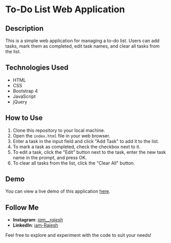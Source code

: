 # To-Do List Web Application

## Description
This is a simple web application for managing a to-do list. Users can add tasks, mark them as completed, edit task names, and clear all tasks from the list.

## Technologies Used
- HTML
- CSS
- Bootstrap 4
- JavaScript
- jQuery

## How to Use
1. Clone this repository to your local machine.
2. Open the `index.html` file in your web browser.
3. Enter a task in the input field and click "Add Task" to add it to the list.
4. To mark a task as completed, check the checkbox next to it.
5. To edit a task, click the "Edit" button next to the task, enter the new task name in the prompt, and press OK.
6. To clear all tasks from the list, click the "Clear All" button.

## Demo
You can view a live demo of this application [here](https://i-am-rajesh.github.io/To-Do-List.github.io/).

## Follow Me

- **Instagram**: [_iam__rajesh_](https://www.instagram.com/_iam__rajesh_/)
- **LinkedIn**: [iam-Rajesh](https://www.linkedin.com/in/rajesh-2405-c/)

Feel free to explore and experiment with the code to suit your needs!
#
